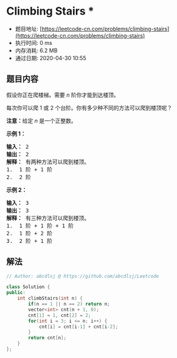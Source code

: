# Climbing Stairs *
- 题目地址: [https://leetcode-cn.com/problems/climbing-stairs](https://leetcode-cn.com/problems/climbing-stairs)
- 执行时间: 0 ms
- 内存消耗: 6.2 MB
- 通过日期: 2020-04-30 10:55

## 题目内容
<p>假设你正在爬楼梯。需要 <em>n</em> 阶你才能到达楼顶。</p>

<p>每次你可以爬 1 或 2 个台阶。你有多少种不同的方法可以爬到楼顶呢？</p>

<p><strong>注意：</strong>给定 <em>n</em> 是一个正整数。</p>

<p><strong>示例 1：</strong></p>

<pre><strong>输入：</strong> 2
<strong>输出：</strong> 2
<strong>解释：</strong> 有两种方法可以爬到楼顶。
1.  1 阶 + 1 阶
2.  2 阶</pre>

<p><strong>示例 2：</strong></p>

<pre><strong>输入：</strong> 3
<strong>输出：</strong> 3
<strong>解释：</strong> 有三种方法可以爬到楼顶。
1.  1 阶 + 1 阶 + 1 阶
2.  1 阶 + 2 阶
3.  2 阶 + 1 阶
</pre>


## 解法
```cpp
// Author: abcdlsj @ https://github.com/abcdlsj/Leetcode

class Solution {
public:
    int climbStairs(int n) {
        if(n == 1 || n == 2) return n;
        vector<int> cnt(n + 1, 0);
        cnt[1] = 1, cnt[2] = 2;
        for(int i = 3; i <= n; i++) {
            cnt[i] = cnt[i-1] + cnt[i-2];
        }
        return cnt[n];
    }
};

```